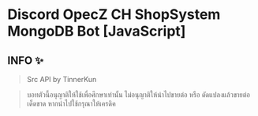 # 
# Discord OpecZ CH ShopSystem MongoDB Bot [JavaScript]
## **INFO ✨**

>Src API by TinnerKun

>บอทตัวนี้อนุญาติให้ใช้เพื่อศึกษาเท่านั้น ไม่อนุญาติให้นำไปขายต่อ หรือ ดัดแปลงแล้วขายต่อเด็ดขาด หากนำไปใช้กรุณาให้เครดิค
